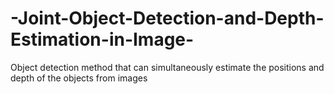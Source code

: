 # -Joint-Object-Detection-and-Depth-Estimation-in-Image-
Object detection method that can simultaneously estimate the positions and depth of the objects from images
